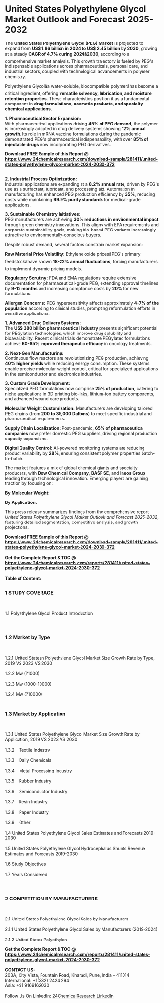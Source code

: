 <h1>United States Polyethylene Glycol Market Outlook and Forecast 2025-2032</h1><p>The <strong>United States Polyethylene Glycol (PEG) Market</strong> is projected to expand from <strong>US$ 1.86 billion in 2024 to US$ 2.45 billion by 2030</strong>, growing at a steady <strong>CAGR of 4.7% during 2024â2030</strong>, according to a comprehensive market analysis. This growth trajectory is fueled by PEG's indispensable applications across pharmaceuticals, personal care, and industrial sectors, coupled with technological advancements in polymer chemistry.</p><p>Polyethylene Glycolâa water-soluble, biocompatible polymerâhas become a critical ingredient, offering <strong>versatile solvency, lubrication, and moisture retention properties</strong>. These characteristics position it as a fundamental component in <strong>drug formulations, cosmetic products, and specialty chemical applications</strong>.</p><p><strong>1. Pharmaceutical Sector Expansion:</strong><br>
With pharmaceutical applications driving <strong>45% of PEG demand</strong>, the polymer is increasingly adopted in drug delivery systems showing <strong>12% annual growth</strong>. Its role in mRNA vaccine formulations during the pandemic demonstrated PEG's pharmaceutical indispensability, with over <strong>85% of injectable drugs</strong> now incorporating PEG derivatives.</p><div><b>Download FREE Sample of this Report @ 
            <a href="https://www.24chemicalresearch.com/download-sample/281411/united-states-polyethylene-glycol-market-2024-2030-372">
            https://www.24chemicalresearch.com/download-sample/281411/united-states-polyethylene-glycol-market-2024-2030-372</a></b></div><br><p><strong>2. Industrial Process Optimization:</strong><br>
Industrial applications are expanding at a <strong>8.2% annual rate</strong>, driven by PEG's use as a surfactant, lubricant, and processing aid. Automation in manufacturing has enhanced PEG production efficiency by <strong>35%</strong>, reducing costs while maintaining <strong>99.9% purity standards</strong> for medical-grade applications.</p><p><strong>3. Sustainable Chemistry Initiatives:</strong><br>
PEG manufacturers are achieving <strong>30% reductions in environmental impact</strong> through green chemistry innovations. This aligns with EPA requirements and corporate sustainability goals, making bio-based PEG variants increasingly attractive to environmentally-conscious buyers.</p><p>Despite robust demand, several factors constrain market expansion:</p><p><strong>Raw Material Price Volatility:</strong> Ethylene oxide pricesâPEG's primary feedstockâhave shown <strong>18-22% annual fluctuations</strong>, forcing manufacturers to implement dynamic pricing models.</p><p><strong>Regulatory Scrutiny:</strong> FDA and EMA regulations require extensive documentation for pharmaceutical-grade PEG, extending approval timelines by <strong>9-12 months</strong> and increasing compliance costs by <strong>20%</strong> for new formulations.</p><p><strong>Allergen Concerns:</strong> PEG hypersensitivity affects approximately <strong>4-7% of the population</strong> according to clinical studies, prompting reformulation efforts in sensitive applications.</p><p><strong>1. Advanced Drug Delivery Systems:</strong><br>
The <strong>US$ 380 billion pharmaceutical industry</strong> presents significant potential for PEGylation technologies, which improve drug solubility and bioavailability. Recent clinical trials demonstrate PEGylated formulations achieve <strong>60-65% improved therapeutic efficacy</strong> in oncology treatments.</p><p><strong>2. Next-Gen Manufacturing:</strong><br>
Continuous flow reactors are revolutionizing PEG production, achieving <strong>40% higher yields</strong> while reducing energy consumption. These systems enable precise molecular weight control, critical for specialized applications in the semiconductor and electronics industries.</p><p><strong>3. Custom Grade Development:</strong><br>
Specialized PEG formulations now comprise <strong>25% of production</strong>, catering to niche applications in 3D printing bio-inks, lithium-ion battery components, and advanced wound care products.</p><p><strong>Molecular Weight Customization:</strong> Manufacturers are developing tailored PEG chains (from <strong>200 to 35,000 Daltons</strong>) to meet specific industrial and pharmaceutical requirements.</p><p><strong>Supply Chain Localization:</strong> Post-pandemic, <strong>65% of pharmaceutical companies</strong> now prefer domestic PEG suppliers, driving regional production capacity expansions.</p><p><strong>Digital Quality Control:</strong> AI-powered monitoring systems are reducing product variability by <strong>28%</strong>, ensuring consistent polymer properties batch-to-batch.</p><p>The market features a mix of global chemical giants and specialty producers, with <strong>Dow Chemical Company</strong>, <strong>BASF SE</strong>, and <strong>Ineos Group</strong> leading through technological innovation. Emerging players are gaining traction by focusing on:</p><p><strong>By Molecular Weight:</strong></p><p><strong>By Application:</strong></p><p>This press release summarizes findings from the comprehensive report <em>United States Polyethylene Glycol Market Outlook and Forecast 2025-2032</em>, featuring detailed segmentation, competitive analysis, and growth projections.</p><div><b>Download FREE Sample of this Report @ 
            <a href="https://www.24chemicalresearch.com/download-sample/281411/united-states-polyethylene-glycol-market-2024-2030-372">
            https://www.24chemicalresearch.com/download-sample/281411/united-states-polyethylene-glycol-market-2024-2030-372</a></b></div><br><div><b>Get the Complete Report & TOC @ 
            <a href="https://www.24chemicalresearch.com/reports/281411/united-states-polyethylene-glycol-market-2024-2030-372">
            https://www.24chemicalresearch.com/reports/281411/united-states-polyethylene-glycol-market-2024-2030-372</a></b></div><br>
            <b>Table of Content:</b><p><h2><span style="font-size:16px"><strong>1 STUDY COVERAGE</strong></span></h2><br />
<p>1.1 Polyethylene Glycol Product Introduction</p><br />
<h2><span style="font-size:16px"><strong>1.2 Market by Type</strong></span></h2><br />
<p>1.2.1 United Statesn Polyethylene Glycol Market Size Growth Rate by Type, 2019 VS 2023 VS 2030<br /><br />
1.2.2 Mw (?1000)&nbsp;&nbsp; &nbsp;<br /><br />
1.2.3 Mw (1000-10000)<br /><br />
1.2.4 Mw (?10000)<br /><br />
<h2><span style="font-size:16px"><strong>1.3 Market by Application</strong></span></h2><br />
<p>1.3.1 United States Polyethylene Glycol Market Size Growth Rate by Application, 2019 VS 2023 VS 2030<br /><br />
1.3.2&nbsp;&nbsp; &nbsp;Textile Industry<br /><br />
1.3.3&nbsp;&nbsp; &nbsp;Daily Chemicals<br /><br />
1.3.4&nbsp;&nbsp; &nbsp;Metal Processing Industry<br /><br />
1.3.5&nbsp;&nbsp; &nbsp;Rubber Industry<br /><br />
1.3.6&nbsp;&nbsp; &nbsp;Semiconductor Industry<br /><br />
1.3.7&nbsp;&nbsp; &nbsp;Resin Industry<br /><br />
1.3.8&nbsp;&nbsp; &nbsp;Paper Industry<br /><br />
1.3.9&nbsp;&nbsp; &nbsp;Other<br /><br />
1.4 United States Polyethylene Glycol Sales Estimates and Forecasts 2019-2030<br /><br />
1.5 United States Polyethylene Glycol Hydrocephalus Shunts Revenue Estimates and Forecasts 2019-2030<br /><br />
1.6 Study Objectives<br /><br />
1.7 Years Considered</p><br />
<h2><span style="font-size:16px"><strong>2 COMPETITION BY MANUFACTURERS</strong></span></h2><br />
<p>2.1 United States Polyethylene Glycol Sales by Manufacturers<br /><br />
2.1.1 United States Polyethylene Glycol Sales by Manufacturers (2019-2024)<br /><br />
2.1.2 United States Polyethylen</p><div><b>Get the Complete Report & TOC @ 
            <a href="https://www.24chemicalresearch.com/reports/281411/united-states-polyethylene-glycol-market-2024-2030-372">
            https://www.24chemicalresearch.com/reports/281411/united-states-polyethylene-glycol-market-2024-2030-372</a></b></div><br><b>CONTACT US:</b><br>
            203A, City Vista, Fountain Road, Kharadi, Pune, India - 411014<br>
            International: +1(332) 2424 294<br>
            Asia: +91 9169162030 <br><br>
            Follow Us On LinkedIn: <a href="https://www.linkedin.com/company/24chemicalresearch/">24ChemicalResearch LinkedIn</a>